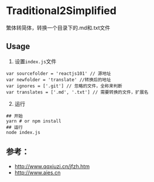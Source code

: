 # Traditional2Simplified
繁体转简体，转换一个目录下的.md和.txt文件

## Usage
1. 设置`index.js`文件
```
var sourcefolder = 'reactjs101' // 源地址
var newfolder = 'translate' //转换后的地址
var ignores = ['.git'] // 忽略的文件，全称来判断
var translates = ['.md', '.txt'] // 需要转换的文件，扩展名
```
2. 运行
```
## 开始
yarn # or npm install
## 运行
node index.js
```

## 参考：
* http://www.qqxiuzi.cn/jfzh.htm
* http://www.aies.cn

